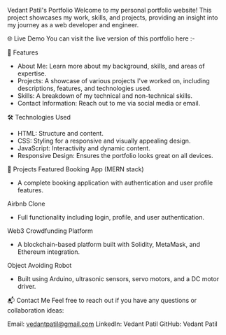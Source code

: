 Vedant Patil's Portfolio
Welcome to my personal portfolio website! This project showcases my work, skills, and projects, providing an insight into my journey as a web developer and engineer.

🌐 Live Demo
You can visit the live version of this portfolio here :- 

🚀 Features
- About Me: Learn more about my background, skills, and areas of expertise.
- Projects: A showcase of various projects I've worked on, including descriptions, features, and technologies used.
- Skills: A breakdown of my technical and non-technical skills.
- Contact Information: Reach out to me via social media or email.

🛠️ Technologies Used
- HTML: Structure and content.
- CSS: Styling for a responsive and visually appealing design.
- JavaScript: Interactivity and dynamic content.
- Responsive Design: Ensures the portfolio looks great on all devices.


🎯 Projects Featured
Booking App (MERN stack)
 - A complete booking application with authentication and user profile features.

Airbnb Clone
 - Full functionality including login, profile, and user authentication.

Web3 Crowdfunding Platform
 - A blockchain-based platform built with Solidity, MetaMask, and Ethereum integration.
   
Object Avoiding Robot
 - Built using Arduino, ultrasonic sensors, servo motors, and a DC motor driver.

📬 Contact Me
Feel free to reach out if you have any questions or collaboration ideas:

Email: vedantpatil@gmail.com
LinkedIn: Vedant Patil
GitHub: Vedant Patil
